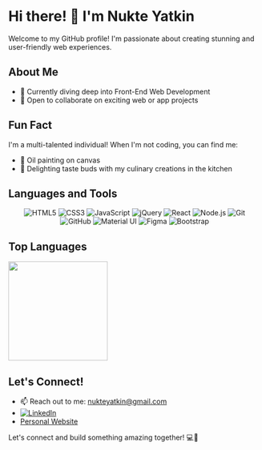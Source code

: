# Hi there! 👋 I'm Nukte Yatkin

Welcome to my GitHub profile! I'm passionate about creating stunning and user-friendly web experiences. 

## About Me

- 🤿 Currently diving deep into Front-End Web Development
- 👯 Open to collaborate on exciting web or app projects

## Fun Fact

I'm a multi-talented individual! When I'm not coding, you can find me:
- 🎨 Oil painting on canvas
- 🍳 Delighting taste buds with my culinary creations in the kitchen

## Languages and Tools

<div align="center">
  <img src="https://img.shields.io/badge/-HTML5-E34F26?style=for-the-badge&logo=html5&logoColor=white" alt="HTML5" />
  <img src="https://img.shields.io/badge/-CSS3-1572B6?style=for-the-badge&logo=css3&logoColor=white" alt="CSS3" />
  <img src="https://img.shields.io/badge/-JavaScript-F7DF1E?style=for-the-badge&logo=javascript&logoColor=black" alt="JavaScript" />
  <img src="https://img.shields.io/badge/-jQuery-0769AD?style=for-the-badge&logo=jquery&logoColor=white" alt="jQuery" />
  <img src="https://img.shields.io/badge/-React-61DAFB?style=for-the-badge&logo=react&logoColor=black" alt="React" />
  <img src="https://img.shields.io/badge/-Node.js-339933?style=for-the-badge&logo=node.js&logoColor=white" alt="Node.js" />
  <img src="https://img.shields.io/badge/-Git-F05032?style=for-the-badge&logo=git&logoColor=white" alt="Git" />
  <img src="https://img.shields.io/badge/-GitHub-181717?style=for-the-badge&logo=github&logoColor=white" alt="GitHub" />
  <img src="https://img.shields.io/badge/-Material_UI-0081CB?style=for-the-badge&logo=material-ui&logoColor=white" alt="Material UI" />
  <img src="https://img.shields.io/badge/-Figma-F24E1E?style=for-the-badge&logo=figma&logoColor=white" alt="Figma" />
  <img src="https://img.shields.io/badge/-Bootstrap-563D7C?style=for-the-badge&logo=bootstrap&logoColor=white" alt="Bootstrap" />
</div>

## Top Languages

<img src="https://github-readme-stats.vercel.app/api/top-langs?username=Nukte-y&langs_count=4&layout=compact&theme=react&bg_color=1F222E&title_color=68C3D4&icon_color=F8D866&border_color=1F222E" height="198px"/>

## Let's Connect!
- 📫 Reach out to me: [nukteyatkin@gmail.com](mailto:nukteyatkin@gmail.com)
- [![LinkedIn](https://img.shields.io/badge/-LinkedIn-blue?style=for-the-badge&logo=linkedin&logoColor=white)](https://www.linkedin.com/in/nukteyatkin/)
- [Personal Website](https://nukteyatkin.netlify.app)

Let's connect and build something amazing together! 💻🚀





